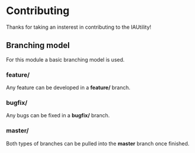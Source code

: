 Contributing
============
Thanks for taking an insterest in contributing to the IAUtility!

Branching model
---------------
For this module a basic branching model is used.
### feature/
Any feature can be developed in a __feature/__ branch.

### bugfix/
Any bugs can be fixed in a __bugfix/__ branch.

### master/
Both types of branches can be pulled into the __master__ branch once finished.